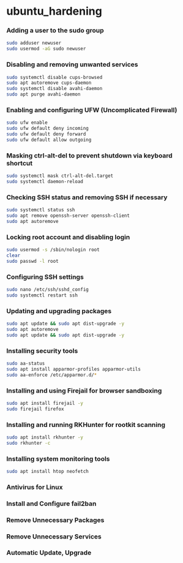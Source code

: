 # ubuntu_hardening
### Adding a user to the sudo group
```bash
sudo adduser newuser
sudo usermod -aG sudo newuser
```
### Disabling and removing unwanted services
```bash
sudo systemctl disable cups-browsed
sudo apt autoremove cups-daemon
sudo systemctl disable avahi-daemon
sudo apt purge avahi-daemon
```
### Enabling and configuring UFW (Uncomplicated Firewall)
```bash
sudo ufw enable
sudo ufw default deny incoming
sudo ufw default deny forward
sudo ufw default allow outgoing
```

### Masking ctrl-alt-del to prevent shutdown via keyboard shortcut
```bash
sudo systemctl mask ctrl-alt-del.target
sudo systemctl daemon-reload
```
### Checking SSH status and removing SSH if necessary
```bash
sudo systemctl status ssh
sudo apt remove openssh-server openssh-client
sudo apt autoremove
```
### Locking root account and disabling login
```bash
sudo usermod -s /sbin/nologin root
clear
sudo passwd -l root
```
### Configuring SSH settings
```bash
sudo nano /etc/ssh/sshd_config
sudo systemctl restart ssh
```
### Updating and upgrading packages
```bash
sudo apt update && sudo apt dist-upgrade -y
sudo apt autoremove
sudo apt update && sudo apt dist-upgrade -y
```
### Installing security tools
```bash
sudo aa-status
sudo apt install apparmor-profiles apparmor-utils
sudo aa-enforce /etc/apparmor.d/*
```
### Installing and using Firejail for browser sandboxing
```bash
sudo apt install firejail -y
sudo firejail firefox
```
### Installing and running RKHunter for rootkit scanning
```bash
sudo apt install rkhunter -y
sudo rkhunter -c
```
### Installing system monitoring tools
```bash
sudo apt install htop neofetch
```
### Antivirus for Linux
### Install and Configure fail2ban
### Remove Unnecessary Packages
### Remove Unnecessary Services
### Automatic Update, Upgrade






























